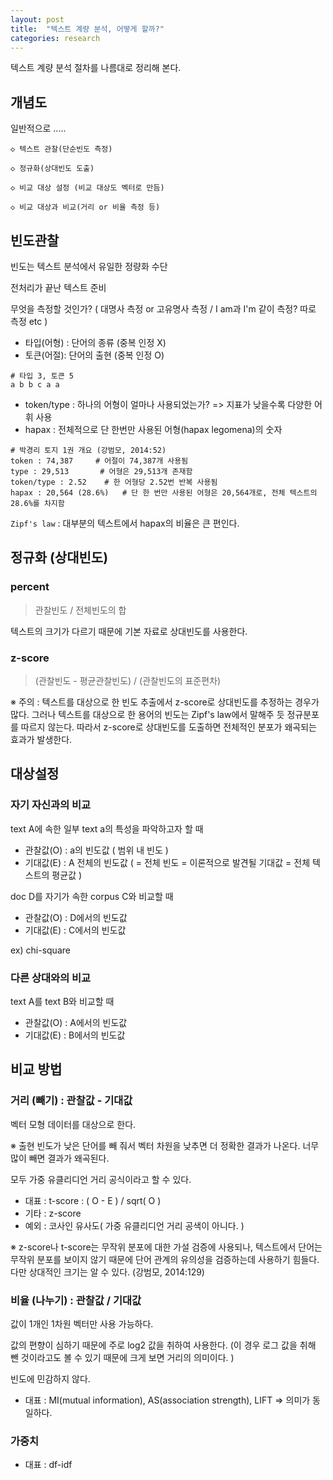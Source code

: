 ```yaml
---
layout: post
title:  "텍스트 계량 분석, 어떻게 할까?"
categories: research
---
```



텍스트 계량 분석 절차를 나름대로 정리해 본다.


개념도
-------

일반적으로 .....

	◇ 텍스트 관찰(단순빈도 측정)

    ◇ 정규화(상대빈도 도출)

    ◇ 비교 대상 설정 (비교 대상도 벡터로 만듬)

    ◇ 비교 대상과 비교(거리 or 비율 측정 등)


빈도관찰
----------

빈도는 텍스트 분석에서 유일한 정량화 수단

전처리가 끝난 텍스트 준비

무엇을 측정할 것인가? ( 대명사 측정 or 고유명사 측정 / I am과 I'm 같이 측정? 따로 측정 etc )

* 타입(어형) : 단어의 종류 (중복 인정 X)
* 토큰(어절): 단어의 출현 (중복 인정 O)

```
# 타입 3, 토큰 5
a b b c a a
```

* token/type : 하나의 어형이 얼마나 사용되었는가? => 지표가 낮을수록 다양한 어휘 사용
* hapax : 전체적으로 단 한번만 사용된 어형(hapax legomena)의 숫자

```
# 박경리 토지 1권 개요 (강범모, 2014:52)
token : 74,387     # 어절이 74,387개 사용됨
type : 29,513       # 어형은 29,513개 존재함
token/type : 2.52    # 한 어형당 2.52번 반복 사용됨
hapax : 20,564 (28.6%)   # 단 한 번만 사용된 어형은 20,564개로, 전체 텍스트의 28.6%를 차지함
```

`Zipf's law` : 대부분의 텍스트에서 hapax의 비율은 큰 편인다.



정규화 (상대빈도)
-----------

### percent

> 관찰빈도 / 전체빈도의 합

텍스트의 크기가 다르기 때문에 기본 자료로 상대빈도를 사용한다.


### z-score

> (관찰빈도 - 평균관찰빈도) / (관찰빈도의 표준편차)

※ 주의 : 텍스트를 대상으로 한 빈도 추출에서 z-score로 상대빈도를 추정하는 경우가 많다. 그러나 텍스트를 대상으로 한 용어의 빈도는 Zipf's law에서 말해주 듯 정규분포를 따르지 않는다. 따라서 z-score로 상대빈도를 도출하면 전체적인 분포가 왜곡되는 효과가 발생한다.



대상설정
----------

### 자기 자신과의 비교

text A에 속한 일부 text a의 특성을 파악하고자 할 때

* 관찰값(O) : a의 빈도값 ( 범위 내 빈도 )
* 기대값(E) : A 전체의 빈도값 ( = 전체 빈도 = 이론적으로 발견될 기대값 = 전체 텍스트의 평균값 )

doc D를 자기가 속한 corpus C와 비교할 때

* 관찰값(O) : D에서의 빈도값
* 기대값(E) : C에서의 빈도값

ex) chi-square


### 다른 상대와의 비교

text A를 text B와 비교할 때

* 관찰값(O) : A에서의 빈도값
* 기대값(E) : B에서의 빈도값




비교 방법
----------

### 거리 (빼기) : 관찰값 - 기대값

벡터 모형 데이터를 대상으로 한다.

※  출현 빈도가 낮은 단어를 빼 줘서 벡터 차원을 낮추면 더 정확한 결과가 나온다. 너무 많이 빼면 결과가 왜곡된다.

모두 가중 유클리디언 거리 공식이라고 할 수 있다.

* 대표 : t-score : ( O - E ) / sqrt( O )
* 기타 : z-score
* 예외 : 코사인 유사도( 가중 유클리디언 거리 공색이 아니다. )

※  z-score나 t-score는 무작위 분포에 대한 가설 검증에 사용되나, 텍스트에서 단어는 무작위 분포를 보이지 않기 때문에 단어 관계의 유의성을 검증하는데 사용하기 힘들다. 다만 상대적인 크기는 알 수 있다. (강범모, 2014:129)


### 비율 (나누기) : 관찰값 / 기대값

값이 1개인 1차원 벡터만 사용 가능하다.

값의 편향이 심하기 때문에 주로 log2 값을 취하여 사용한다. (이 경우 로그 값을 취해 뺀 것이라고도 볼 수 있기 때문에 크게 보면 거리의 의미이다. )

빈도에 민감하지 않다.

* 대표 : MI(mutual information), AS(association strength), LIFT  => 의미가 동일하다.


### 가중치

* 대표 : df-idf
